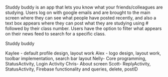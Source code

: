 Studdy buddy is an app that lets you know what your friends/colleagues are studying.  Users log on with google emails 
  and are brought to the main screen where they can see what people have posted recently, and also a text box appears 
  where they can post what they are studying using # followed by their class number.  Users have the option to filter 
  what appears on their news feed to search for a specific class.  
  
Studdy buddy 
  
  
  
  
  
  Kaylee - default profile design, layout work
  Alex - logo design, layout work, toolbar implementation, search bar layout
  Nelly- Core programming, StatusActivity, Login Activity
  Chris- About screen
  Scott- ReplyActivity, StatusActivity, Firebase functionality and queries, delete, postID
